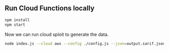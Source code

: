 ## Run Cloud Functions locally

```bash
npm install
npm start 
```

Now we can run cloud sploit to generate the data.

```bash
node index.js --cloud aws --config ./config.js --json=output.sarif.json --plugin s3Encryption --sarifEndpoint=http://localhost:3000
```